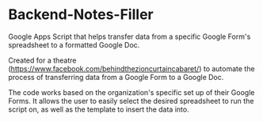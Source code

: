 # Backend-Notes-Filler
Google Apps Script that helps transfer data from a specific Google Form's spreadsheet to a formatted Google Doc. 

Created for a theatre (https://www.facebook.com/behindthezioncurtaincabaret/) to automate the process of transferring data from a Google Form to a Google Doc.

The code works based on the organization's specific set up of their Google Forms. It allows the user to easily select the desired spreadsheet to run the 
script on, as well as the template to insert the data into.
